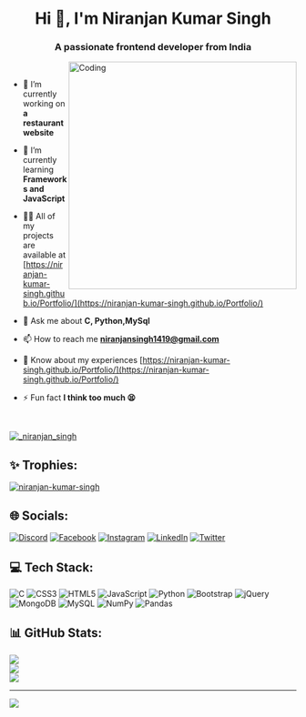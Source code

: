 <h1 align="center">Hi 👋, I'm Niranjan Kumar Singh</h1>
<h3 align="center">A passionate frontend developer from India</h3>

<img align="right" alt="Coding" width="400" src="https://cdn.dribbble.com/users/1162077/screenshots/3848914/programmer.gif">

<br>

- 🔭 I’m currently working on **a restaurant website**

- 🌱 I’m currently learning **Frameworks and JavaScript**

- 👨‍💻 All of my projects are available at [https://niranjan-kumar-singh.github.io/Portfolio/](https://niranjan-kumar-singh.github.io/Portfolio/)

- 💬 Ask me about **C, Python,MySql**

- 📫 How to reach me **niranjansingh1419@gmail.com**

- 📄 Know about my experiences [https://niranjan-kumar-singh.github.io/Portfolio/](https://niranjan-kumar-singh.github.io/Portfolio/)

- ⚡ Fun fact **I think too much 😫**

<br>

<p align="left"> <a href="https://twitter.com/_niranjan_singh" target="blank"><img src="https://img.shields.io/twitter/follow/_niranjan_singh?logo=twitter&style=for-the-badge" alt="_niranjan_singh" /></a> </p>

## ✨ Trophies:
<p align="left"> <a href="https://github.com/ryo-ma/github-profile-trophy"><img src="https://github-profile-trophy.vercel.app/?username=niranjan-kumar-singh" alt="niranjan-kumar-singh" /></a> </p>

## 🌐 Socials:
[![Discord](https://img.shields.io/badge/Discord-%237289DA.svg?logo=discord&logoColor=white)](https://discord.gg/Niranjan#7765) [![Facebook](https://img.shields.io/badge/Facebook-%231877F2.svg?logo=Facebook&logoColor=white)](https://facebook.com/niranjan.singh.1419) [![Instagram](https://img.shields.io/badge/Instagram-%23E4405F.svg?logo=Instagram&logoColor=white)](https://instagram.com/niranjan._23) [![LinkedIn](https://img.shields.io/badge/LinkedIn-%230077B5.svg?logo=linkedin&logoColor=white)](https://linkedin.com/in/niranjan-kumar-singh) [![Twitter](https://img.shields.io/badge/Twitter-%231DA1F2.svg?logo=Twitter&logoColor=white)](https://twitter.com/_niranjan_singh) 

## 💻 Tech Stack:
![C](https://img.shields.io/badge/c-%2300599C.svg?style=for-the-badge&logo=c&logoColor=white) ![CSS3](https://img.shields.io/badge/css3-%231572B6.svg?style=for-the-badge&logo=css3&logoColor=white) ![HTML5](https://img.shields.io/badge/html5-%23E34F26.svg?style=for-the-badge&logo=html5&logoColor=white) ![JavaScript](https://img.shields.io/badge/javascript-%23323330.svg?style=for-the-badge&logo=javascript&logoColor=%23F7DF1E) ![Python](https://img.shields.io/badge/python-3670A0?style=for-the-badge&logo=python&logoColor=ffdd54) ![Bootstrap](https://img.shields.io/badge/bootstrap-%23563D7C.svg?style=for-the-badge&logo=bootstrap&logoColor=white) ![jQuery](https://img.shields.io/badge/jquery-%230769AD.svg?style=for-the-badge&logo=jquery&logoColor=white) ![MongoDB](https://img.shields.io/badge/MongoDB-%234ea94b.svg?style=for-the-badge&logo=mongodb&logoColor=white) ![MySQL](https://img.shields.io/badge/mysql-%2300f.svg?style=for-the-badge&logo=mysql&logoColor=white) ![NumPy](https://img.shields.io/badge/numpy-%23013243.svg?style=for-the-badge&logo=numpy&logoColor=white) ![Pandas](https://img.shields.io/badge/pandas-%23150458.svg?style=for-the-badge&logo=pandas&logoColor=white)
## 📊 GitHub Stats:
![](https://github-readme-stats.vercel.app/api?username=niranjan-kumar-singh&theme=dark&hide_border=false&include_all_commits=false&count_private=false)<br/>
![](https://github-readme-streak-stats.herokuapp.com/?user=niranjan-kumar-singh&theme=dark&hide_border=false)<br/>
![](https://github-readme-stats.vercel.app/api/top-langs/?username=niranjan-kumar-singh&theme=dark&hide_border=false&include_all_commits=false&count_private=false&layout=compact)

---
[![](https://visitcount.itsvg.in/api?id=niranjan-kumar-singh&icon=0&color=1)](https://visitcount.itsvg.in)

<!-- Proudly created with GPRM ( https://gprm.itsvg.in ) -->
